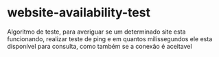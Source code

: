 # website-availability-test
Algoritmo de teste, para averiguar se um determinado site esta funcionando, realizar teste de ping e em quantos milissegundos ele esta disponível para consulta, como também se a conexão é aceitavel
